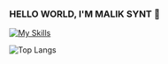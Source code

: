 ### HELLO WORLD, I'M MALIK SYNT 👋

[![My Skills](https://skillicons.dev/icons?i=c,typescript,react,nextjs,prisma,tailwind)](https://skillicons.dev)

![Top Langs](https://github-readme-stats.vercel.app/api/top-langs/?username=maliksynt&hide_progress=true&theme=onedark)

